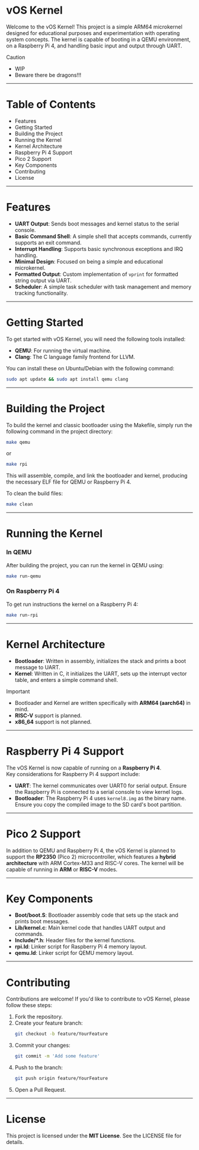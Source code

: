 # vOS Kernel

Welcome to the vOS Kernel! This project is a simple ARM64 microkernel designed for educational purposes and experimentation with operating system concepts. The kernel is capable of booting in a QEMU environment, on a Raspberry Pi 4, and handling basic input and output through UART.

> [!CAUTION]
> * WIP  
> * Beware there be dragons!!!

---

# Table of Contents

- Features  
- Getting Started  
- Building the Project  
- Running the Kernel  
- Kernel Architecture  
- Raspberry Pi 4 Support  
- Pico 2 Support  
- Key Components  
- Contributing  
- License  

---

# Features

- **UART Output**: Sends boot messages and kernel status to the serial console.  
- **Basic Command Shell**: A simple shell that accepts commands, currently supports an exit command.  
- **Interrupt Handling**: Supports basic synchronous exceptions and IRQ handling.  
- **Minimal Design**: Focused on being a simple and educational microkernel.  
- **Formatted Output**: Custom implementation of `vprint` for formatted string output via UART.  
- **Scheduler**: A simple task scheduler with task management and memory tracking functionality.  

---

# Getting Started

To get started with vOS Kernel, you will need the following tools installed:

- **QEMU**: For running the virtual machine.  
- **Clang**: The C language family frontend for LLVM.  

You can install these on Ubuntu/Debian with the following command:

```bash
sudo apt update && sudo apt install qemu clang
```

---

# Building the Project

To build the kernel and classic bootloader using the Makefile, simply run the following command in the project directory:

```bash
make qemu
```
or
```bash
make rpi
```

This will assemble, compile, and link the bootloader and kernel, producing the necessary ELF file for QEMU or Raspberry Pi 4.

To clean the build files:

```bash
make clean
```

---

# Running the Kernel

### In QEMU
After building the project, you can run the kernel in QEMU using:

```bash
make run-qemu
```

### On Raspberry Pi 4
To get run instructions the kernel on a Raspberry Pi 4:
   ```bash
   make run-rpi
   ```

---

# Kernel Architecture

- **Bootloader**: Written in assembly, initializes the stack and prints a boot message to UART.  
- **Kernel**: Written in C, it initializes the UART, sets up the interrupt vector table, and enters a simple command shell.  

> [!IMPORTANT]  
> - Bootloader and Kernel are written specifically with **ARM64 (aarch64)** in mind.  
> - **RISC-V** support is planned.  
> - **x86_64** support is not planned.  

---

# Raspberry Pi 4 Support

The vOS Kernel is now capable of running on a **Raspberry Pi 4**.  
Key considerations for Raspberry Pi 4 support include:  

- **UART**: The kernel communicates over UART0 for serial output. Ensure the Raspberry Pi is connected to a serial console to view kernel logs.  
- **Bootloader**: The Raspberry Pi 4 uses `kernel8.img` as the binary name. Ensure you copy the compiled image to the SD card's boot partition.  

---

# Pico 2 Support

In addition to QEMU and Raspberry Pi 4, the vOS Kernel is planned to support the **RP2350** (Pico 2) microcontroller, which features a **hybrid architecture** with ARM Cortex-M33 and RISC-V cores. The kernel will be capable of running in **ARM** or **RISC-V** modes.  

---

# Key Components

- **Boot/boot.S**: Bootloader assembly code that sets up the stack and prints boot messages.  
- **Lib/kernel.c**: Main kernel code that handles UART output and commands.  
- **Include/*.h**: Header files for the kernel functions.  
- **rpi.ld**: Linker script for Raspberry Pi 4 memory layout.  
- **qemu.ld**: Linker script for QEMU memory layout.  

---

# Contributing

Contributions are welcome! If you'd like to contribute to vOS Kernel, please follow these steps:

1. Fork the repository.  
2. Create your feature branch:  
   ```bash
   git checkout -b feature/YourFeature
   ```  
3. Commit your changes:  
   ```bash
   git commit -m 'Add some feature'
   ```  
4. Push to the branch:  
   ```bash
   git push origin feature/YourFeature
   ```  
5. Open a Pull Request.  

---

# License

This project is licensed under the **MIT License**. See the LICENSE file for details.  


